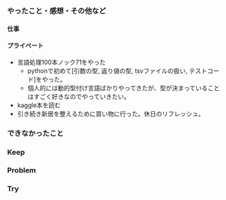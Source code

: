 ### やったこと・感想・その他など

#### 仕事


#### プライベート

- 言語処理100本ノック71をやった
  - pythonで初めて[引数の型, 返り値の型, tsvファイルの扱い, テストコード]をやった。
  - 個人的には動的型付け言語ばかりやってきたが、型が決まっていることはすごく好きなのでやっていきたい。
- kaggle本を読む
- 引き続き新居を整えるために買い物に行った。休日のリフレッシュ。


### できなかったこと


### Keep


### Problem 


### Try


